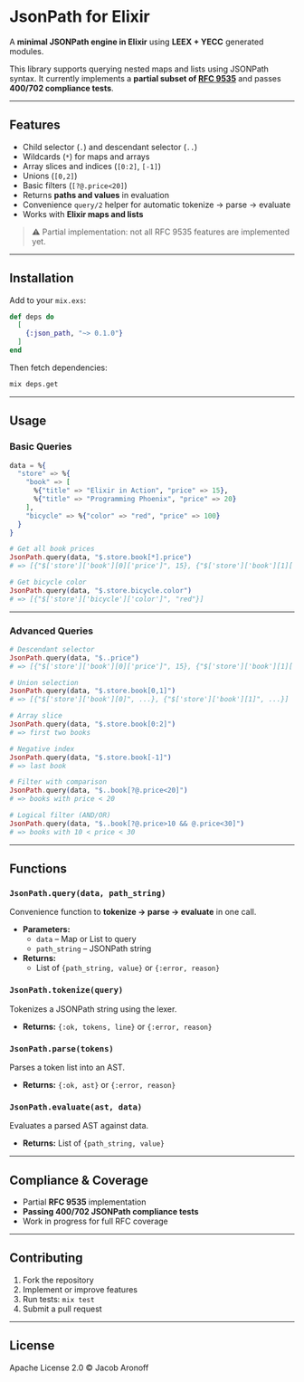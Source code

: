 # JsonPath for Elixir

A **minimal JSONPath engine in Elixir** using **LEEX + YECC** generated modules.

This library supports querying nested maps and lists using JSONPath syntax.
It currently implements a **partial subset of [RFC 9535](https://www.rfc-editor.org/rfc/rfc9535.html)** and passes **400/702 compliance tests**.

---

## Features

- Child selector (`.`) and descendant selector (`..`)
- Wildcards (`*`) for maps and arrays
- Array slices and indices (`[0:2]`, `[-1]`)
- Unions (`[0,2]`)
- Basic filters (`[?@.price<20]`)
- Returns **paths and values** in evaluation
- Convenience `query/2` helper for automatic tokenize → parse → evaluate
- Works with **Elixir maps and lists**

> ⚠️ Partial implementation: not all RFC 9535 features are implemented yet.

---

## Installation

Add to your `mix.exs`:

```elixir
def deps do
  [
    {:json_path, "~> 0.1.0"}
  ]
end
```

Then fetch dependencies:

```bash
mix deps.get
```

---

## Usage

### Basic Queries

```elixir
data = %{
  "store" => %{
    "book" => [
      %{"title" => "Elixir in Action", "price" => 15},
      %{"title" => "Programming Phoenix", "price" => 20}
    ],
    "bicycle" => %{"color" => "red", "price" => 100}
  }
}

# Get all book prices
JsonPath.query(data, "$.store.book[*].price")
# => [{"$['store']['book'][0]['price']", 15}, {"$['store']['book'][1]['price']", 20}]

# Get bicycle color
JsonPath.query(data, "$.store.bicycle.color")
# => [{"$['store']['bicycle']['color']", "red"}]
```

---

### Advanced Queries

```elixir
# Descendant selector
JsonPath.query(data, "$..price")
# => [{"$['store']['book'][0]['price']", 15}, {"$['store']['book'][1]['price']", 20}, {"$['store']['bicycle']['price']", 100}]

# Union selection
JsonPath.query(data, "$.store.book[0,1]")
# => [{"$['store']['book'][0]", ...}, {"$['store']['book'][1]", ...}]

# Array slice
JsonPath.query(data, "$.store.book[0:2]")
# => first two books

# Negative index
JsonPath.query(data, "$.store.book[-1]")
# => last book

# Filter with comparison
JsonPath.query(data, "$..book[?@.price<20]")
# => books with price < 20

# Logical filter (AND/OR)
JsonPath.query(data, "$..book[?@.price>10 && @.price<30]")
# => books with 10 < price < 30
```

---

## Functions

### `JsonPath.query(data, path_string)`
Convenience function to **tokenize → parse → evaluate** in one call.

- **Parameters:**
  - `data` – Map or List to query
  - `path_string` – JSONPath string
- **Returns:**
  - List of `{path_string, value}` or `{:error, reason}`

### `JsonPath.tokenize(query)`
Tokenizes a JSONPath string using the lexer.
- **Returns:** `{:ok, tokens, line}` or `{:error, reason}`

### `JsonPath.parse(tokens)`
Parses a token list into an AST.
- **Returns:** `{:ok, ast}` or `{:error, reason}`

### `JsonPath.evaluate(ast, data)`
Evaluates a parsed AST against data.
- **Returns:** List of `{path_string, value}`

---

## Compliance & Coverage

- Partial **RFC 9535** implementation
- **Passing 400/702 JSONPath compliance tests**
- Work in progress for full RFC coverage

---

## Contributing

1. Fork the repository
2. Implement or improve features
3. Run tests: `mix test`
4. Submit a pull request

---

## License

Apache License 2.0 © Jacob Aronoff

